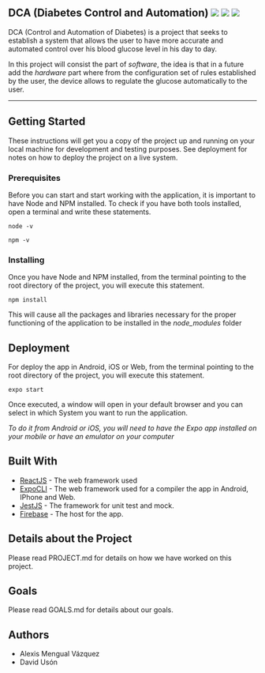 ## DCA (Diabetes Control and Automation) <img src="https://img.shields.io/badge/npm-6.4.1-blue" /> <img src="https://img.shields.io/badge/react_native-0.61.4-green" /> <img src="https://img.shields.io/badge/react_native_cli-2.0.1-green" />

DCA (Control and Automation of Diabetes) is a project that seeks to establish a system that allows the user to have more accurate and automated control over his blood glucose level in his day to day.

In this project will consist the part of *software*, the idea is that in a future add the *hardware* part where from the configuration set of rules established by the user, the device allows to regulate the glucose automatically to the user.

---

## Getting Started
These instructions will get you a copy of the project up and running on your local machine for development and testing purposes. See deployment for notes on how to deploy the project on a live system.

### Prerequisites
Before you can start and start working with the application, it is important to have Node and NPM installed. To check if you have both tools installed, open a terminal and write these statements.

```
node -v
```
```
npm -v
```

### Installing
Once you have Node and NPM installed, from the terminal pointing to the root directory of the project, you will execute this statement.

```
npm install
```

This will cause all the packages and libraries necessary for the proper functioning of the application to be installed in the *node_modules* folder

## Deployment
For deploy the app in Android, iOS or Web, from the terminal pointing to the root directory of the project, you will execute this statement.

```
expo start
```

Once executed, a window will open in your default browser and you can select in which System you want to run the application.

*To do it from Android or iOS, you will need to have the Expo app installed on your mobile or have an emulator on your computer*

## Built With
* [ReactJS](https://reactjs.org/) - The web framework used
* [ExpoCLI](https://expo.io/) - The web framework used for a compiler the app in Android, IPhone and Web.
* [JestJS](https://jestjs.io/) - The framework for unit test and mock.
* [Firebase](https://firebase.google.com/) - The host for the app.

## Details about the Project
Please read PROJECT.md for details on how we have worked on this project.

## Goals
Please read GOALS.md for details about our goals.

## Authors
* Alexis Mengual Vázquez
* David Usón
